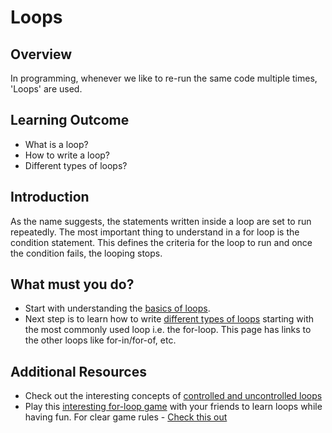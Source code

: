 # Loops

## Overview

In programming, whenever we like to re-run the same code multiple times, 'Loops' are used.

## Learning Outcome

- What is a loop?
- How to write a loop?
- Different types of loops?

## Introduction

As the name suggests, the statements written inside a loop are set to run repeatedly. 
The most important thing to understand in a for loop is the condition statement. This defines the criteria for the loop to run and once the condition fails, the looping stops.


## What must you do?
- Start with understanding the [basics of loops](https://www.geeksforgeeks.org/loops-in-javascript/).
- Next step is to learn how to write [different types of loops](https://www.w3schools.com/jsref/jsref_for.asp) starting with the most commonly used loop i.e. the for-loop. This page has links to the other loops like for-in/for-of, etc.

## Additional Resources
- Check out the interesting concepts of [controlled and uncontrolled loops](https://javascript.info/variables)
- Play this [interesting for-loop game](https://www.youtube.com/watch?v=SmFladGd9zQ) with your friends to learn loops while having fun. For clear game rules - [Check this out](https://code.org/curriculum/course4/8/Teacher#Activity1)

